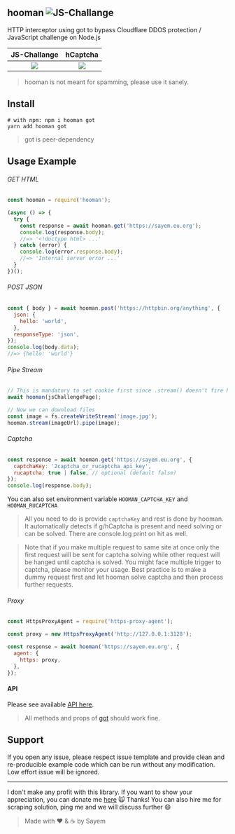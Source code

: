 ## hooman ![JS-Challange](https://github.com/sayem314/hooman/workflows/JS-Challenge/badge.svg)

HTTP interceptor using got to bypass Cloudflare DDOS protection / JavaScript challenge on Node.js

|                           JS-Challange                            |                            hCaptcha                             |
| :---------------------------------------------------------------: | :-------------------------------------------------------------: |
| ![](https://github.com/sayem314/hooman/raw/master/screenshot.png) | ![](https://github.com/sayem314/hooman/raw/master/hCaptcha.png) |

> hooman is not meant for spamming, please use it sanely.

## Install

```shell
# with npm: npm i hooman got
yarn add hooman got
```

> got is peer-dependency

## Usage Example

###### GET HTML

```js
const hooman = require('hooman');

(async () => {
  try {
    const response = await hooman.get('https://sayem.eu.org');
    console.log(response.body);
    //=> '<!doctype html> ...'
  } catch (error) {
    console.log(error.response.body);
    //=> 'Internal server error ...'
  }
})();
```

###### POST JSON

```js
const { body } = await hooman.post('https://httpbin.org/anything', {
  json: {
    hello: 'world',
  },
  responseType: 'json',
});
console.log(body.data);
//=> {hello: 'world'}
```

###### Pipe Stream

```js
// This is mandatory to set cookie first since .stream() doesn't fire hooks
await hooman(jsChallengePage);

// Now we can download files
const image = fs.createWriteStream('image.jpg');
hooman.stream(imageUrl).pipe(image);
```

###### Captcha

```js
const response = await hooman.get('https://sayem.eu.org', {
  captchaKey: '2captcha_or_rucaptcha_api_key',
  rucaptcha: true | false, // optional (default false)
});
console.log(response.body);
```

You can also set environment variable `HOOMAN_CAPTCHA_KEY` and `HOOMAN_RUCAPTCHA`

> All you need to do is provide `captchaKey` and rest is done by hooman. It automatically detects if g/hCaptcha is present and need solving or can be solved. There are console.log print on hit as well.

> Note that if you make multiple request to same site at once only the first request will be sent for captcha solving while other request will be hanged until captcha is solved. You might face multiple trigger to captcha, please monitor your usage. Best practice is to make a dummy request first and let hooman solve captcha and then process further requests.

###### Proxy

```js
const HttpsProxyAgent = require('https-proxy-agent');

const proxy = new HttpsProxyAgent('http://127.0.0.1:3128');

const response = await hooman('https://sayem.eu.org', {
  agent: {
    https: proxy,
  },
});
```

#### API

Please see available [API here](https://github.com/sindresorhus/got/blob/master/readme.md#api).

> All methods and props of [got](https://github.com/sindresorhus/got) should work fine.

## Support

If you open any issue, please respect issue template and provide clean and re-producible example code which can be run without any modification. Low effort issue will be ignored.

---

I don't make any profit with this library. If you want to show your appreciation, you can donate me [here](https://sayem.eu.org/donate) :scream_cat: Thanks! You can also hire me for scraping solution, ping me and we will discuss further :smile:

> Made with :heart: & :coffee: by Sayem
